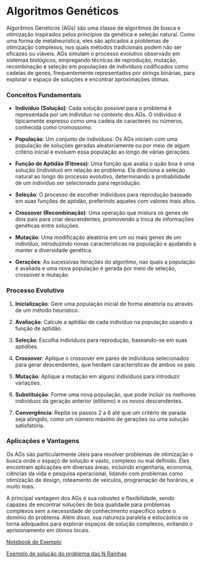 # Algoritmos Genéticos

Algoritmos Genéticos (AGs) são uma classe de algoritmos de busca e otimização inspirados pelos princípios da genética e seleção natural. Como uma forma de metaheurística, eles são aplicados a problemas de otimização complexos, nos quais métodos tradicionais podem não ser eficazes ou viáveis. AGs simulam o processo evolutivo observado em sistemas biológicos, empregando técnicas de reprodução, mutação, recombinação e seleção em populações de indivíduos codificados como cadeias de genes, frequentemente representados por strings binárias, para explorar o espaço de soluções e encontrar aproximações ótimas.

### Conceitos Fundamentais

- **Indivíduo (Solução)**: Cada solução possível para o problema é representada por um indivíduo no contexto dos AGs. O indivíduo é tipicamente expresso como uma cadeia de caracteres ou números, conhecida como cromossomo.

- **População**: Um conjunto de indivíduos. Os AGs iniciam com uma população de soluções geradas aleatoriamente ou por meio de algum critério inicial e evoluem essa população ao longo de várias gerações.

- **Função de Aptidão (Fitness)**: Uma função que avalia o quão boa é uma solução (indivíduo) em relação ao problema. Ela direciona a seleção natural ao longo do processo evolutivo, determinando a probabilidade de um indivíduo ser selecionado para reprodução.

- **Seleção**: O processo de escolher indivíduos para reprodução baseado em suas funções de aptidão, preferindo aqueles com valores mais altos.

- **Crossover (Recombinação)**: Uma operação que mistura os genes de dois pais para criar descendentes, promovendo a troca de informações genéticas entre soluções.

- **Mutação**: Uma modificação aleatória em um ou mais genes de um indivíduo, introduzindo novas características na população e ajudando a manter a diversidade genética.

- **Gerações**: As sucessivas iterações do algoritmo, nas quais a população é avaliada e uma nova população é gerada por meio de seleção, crossover e mutação.

### Processo Evolutivo

1. **Inicialização**: Gere uma população inicial de forma aleatória ou através de um método heurístico.

2. **Avaliação**: Calcule a aptidão de cada indivíduo na população usando a função de aptidão.

3. **Seleção**: Escolha indivíduos para reprodução, baseando-se em suas aptidões.

4. **Crossover**: Aplique o crossover em pares de indivíduos selecionados para gerar descendentes, que herdam características de ambos os pais.

5. **Mutação**: Aplique a mutação em alguns indivíduos para introduzir variações.

6. **Substituição**: Forme uma nova população, que pode incluir os melhores indivíduos da geração anterior (elitismo) e os novos descendentes.

7. **Convergência**: Repita os passos 2 a 6 até que um critério de parada seja atingido, como um número máximo de gerações ou uma solução satisfatória.

### Aplicações e Vantagens

Os AGs são particularmente úteis para resolver problemas de otimização e busca onde o espaço de solução é vasto, complexo ou mal definido. Eles encontram aplicações em diversas áreas, incluindo engenharia, economia, ciências da vida e pesquisa operacional, lidando com problemas como otimização de design, roteamento de veículos, programação de horários, e muito mais.

A principal vantagem dos AGs é sua robustez e flexibilidade, sendo capazes de encontrar soluções de boa qualidade para problemas complexos sem a necessidade de conhecimento específico sobre o domínio do problema. Além disso, sua natureza paralela e estocástica os torna adequados para explorar espaços de solução complexos, evitando o aprisionamento em ótimos locais.

[Notebook de Exemplo](../notebooks/metaheuristics.ipynb)

[Exemplo de solução do problema das N Rainhas](../notebooks/n-queen-problem.ipynb)

